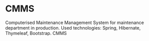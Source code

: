 # CMMS
Computerised Maintenance Management System for maintenance department in production.
Used technologies: Spring, Hibernate, Thymeleaf, Bootstrap.
CMMS
